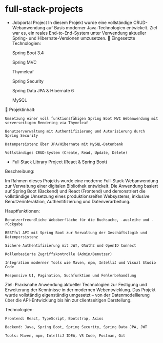 # full-stack-projects

- Jobportal Project
  In diesem Projekt wurde eine vollständige CRUD-Webanwendung auf Basis moderner Java-Technologien entwickelt. Ziel war es, ein reales End-to-End-System unter Verwendung aktueller Spring- und Hibernate-Versionen umzusetzen.
🔧 Eingesetzte Technologien:

    Spring Boot 3.4

    Spring MVC

    Thymeleaf

    Spring Security

    Spring Data JPA & Hibernate 6

    MySQL

📌 Projektinhalt:

    Umsetzung einer voll funktionsfähigen Spring Boot MVC Webanwendung mit serverseitigem Rendering via Thymeleaf

    Benutzerverwaltung mit Authentifizierung und Autorisierung durch Spring Security

    Datenpersistenz über JPA/Hibernate mit MySQL-Datenbank

    Vollständiges CRUD-System (Create, Read, Update, Delete)

- Full Stack Library Project (React & Spring Boot)

Beschreibung:

Im Rahmen dieses Projekts wurde eine moderne Full-Stack-Webanwendung zur Verwaltung einer digitalen Bibliothek entwickelt. Die Anwendung basiert auf Spring Boot (Backend) und React (Frontend) und demonstriert die vollständige Umsetzung eines produktionsreifen Websystems, inklusive Benutzerinteraktion, Authentifizierung und Datenverarbeitung.

Hauptfunktionen:

    Benutzerfreundliche Weboberfläche für die Buchsuche, -ausleihe und -rückgabe

    RESTful API mit Spring Boot zur Verwaltung der Geschäftslogik und Datenpersistenz

    Sichere Authentifizierung mit JWT, OAuth2 und OpenID Connect

    Rollenbasierte Zugriffskontrolle (Admin/Benutzer)

    Integration moderner Tools wie Maven, npm, IntelliJ und Visual Studio Code

    Responsive UI, Pagination, Suchfunktion und Fehlerbehandlung

Ziel:
Praxisnahe Anwendung aktueller Technologien zur Festigung und Erweiterung der Kenntnisse in der modernen Webentwicklung. Das Projekt wurde vollständig eigenständig umgesetzt – von der Datenmodellierung über die API-Entwicklung bis hin zur clientseitigen Darstellung.

Technologien:

    Frontend: React, TypeScript, Bootstrap, Axios

    Backend: Java, Spring Boot, Spring Security, Spring Data JPA, JWT

    Tools: Maven, npm, IntelliJ IDEA, VS Code, Postman, Git
